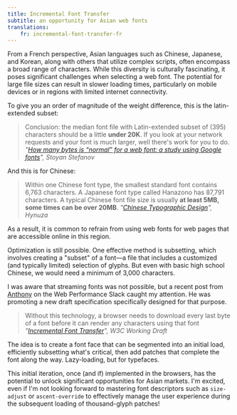 ```yaml
---
title: Incremental Font Transfer
subtitle: an opportunity for Asian web fonts
translations:
    fr: incremental-font-transfer-fr
---
```


From a French perspective, Asian languages such as Chinese, Japanese, and Korean, along with others that utilize complex scripts, often encompass a broad range of characters. While this diversity is culturally fascinating, it poses significant challenges when selecting a web font. The potential for large file sizes can result in slower loading times, particularly on mobile devices or in regions with limited internet connectivity.

To give you an order of magnitude of the weight difference, this is the latin-extended subset:

> Conclusion: the median font file with Latin-extended subset of (395) characters should be a little **under 20K**. If you look at your network requests and your font is much larger, well there's work for you to do. <cite>"[How many bytes is “normal” for a web font: a study using Google fonts](https://www.phpied.com/bytes-normal-web-font-study-google-fonts/)", Stoyan Stefanov</cite>

And this is for Chinese:

> Within one Chinese font type, the smallest standard font contains 6,763 characters. A Japanese font type called Hanazono has 87,791 characters. A typical Chinese font file size is usually **at least 5MB, some times can be over 20MB**. <cite>"[Chinese Typographic Design](https://medium.com/@Hynuza/typographic-design-in-asian-language-4bb1035ebb7)", Hynuza</cite>

As a result, it is common to refrain from using web fonts for web pages that are accessible online in this region.

Optimization is still possible. One effective method is subsetting, which involves creating a "subset" of a font—a file that includes a customized (and typically limited) selection of glyphs. But even with basic high school Chinese, we would need a minimum of 3,000 characters.

I was aware that streaming fonts was not possible, but a recent post from [Anthony](https://indieweb.social/@anthony) on the Web Performance Slack caught my attention. He was promoting a new draft specification specifically designed for that purpose.

> Without this technology, a browser needs to download every last byte of a font before it can render any characters using that font <cite>"[Incremental Font Transfer](https://www.w3.org/TR/IFT/)", W3C Working Draft</cite>

The idea is to create a font face that can be segmented into an initial load, efficiently subsetting what's critical, then add patches that complete the font along the way. Lazy-loading, but for typefaces.

This initial iteration, once (and if) implemented in the browsers, has the potential to unlock significant opportunities for Asian markets. I'm excited, even if I'm not looking forward to mastering font descriptors such as `size-adjust` or `ascent-override` to effectively manage the user experience during the subsequent loading of thousand-glyph patches!
